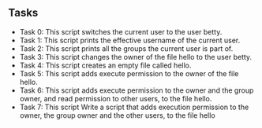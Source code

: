  ## Tasks
- Task 0: This script switches the current user to the user betty.
- Task 1: This script prints the effective username of the current user.
- Task 2: This script prints all the groups the current user is part of.
- Task 3: This script changes the owner of the file hello to the user betty.
- Task 4: This script creates an empty file called hello.
- Task 5: This script adds execute permission to the owner of the file hello.
- Task 6: This script adds execute permission to the owner and the group owner, and read permission to other users, to the file hello.
- Task 7: This script Write a script that adds execution permission to the owner, the group owner and the other users, to the file hello
